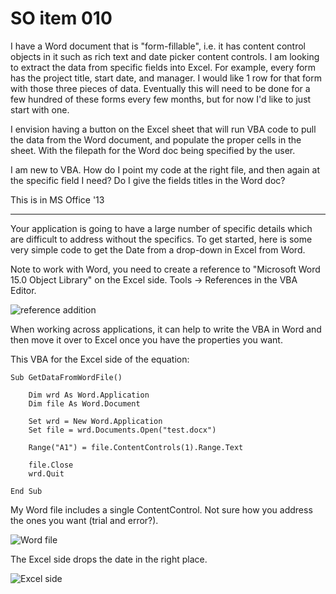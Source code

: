 # SO item 010
I have a Word document that is "form-fillable", i.e. it has content control objects in it such as rich text and date picker content controls. I am looking to extract the data from specific fields into Excel. For example, every form has the project title, start date, and manager. I would like 1 row for that form with those three pieces of data. Eventually this will need to be done for a few hundred of these forms every few months, but for now I'd like to just start with one.

I envision having a button on the Excel sheet that will run VBA code to pull the data from the Word document, and populate the proper cells in the sheet. With the filepath for the Word doc being specified by the user.

I am new to VBA. How do I point my code at the right file, and then again at the specific field I need? Do I give the fields titles in the Word doc?

This is in MS Office '13

----

Your application is going to have a large number of specific details which are difficult to address without the specifics. To get started, here is some very simple code to get the Date from a drop-down in Excel from Word.

Note to work with Word, you need to create a reference to "Microsoft Word 15.0 Object Library" on the Excel side. Tools -> References in the VBA Editor.

![reference addition](https://i.stack.imgur.com/zEKHX.png)

When working across applications, it can help to write the VBA in Word and then move it over to Excel once you have the properties you want.

This VBA for the Excel side of the equation:

```
Sub GetDataFromWordFile()

    Dim wrd As Word.Application
    Dim file As Word.Document

    Set wrd = New Word.Application
    Set file = wrd.Documents.Open("test.docx")

    Range("A1") = file.ContentControls(1).Range.Text

    file.Close
    wrd.Quit

End Sub

```

My Word file includes a single ContentControl. Not sure how you address the ones you want (trial and error?).

![Word file](https://i.stack.imgur.com/PPxAc.png)

The Excel side drops the date in the right place.

![Excel side](https://i.stack.imgur.com/LpyAO.png)
